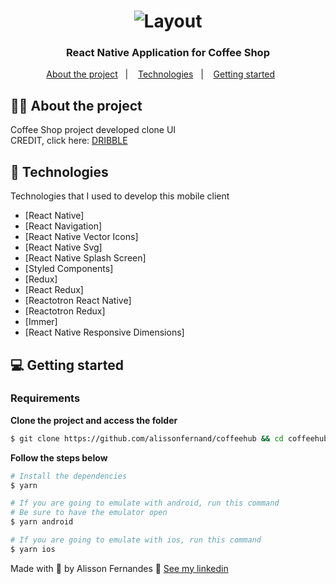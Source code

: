 <h1 align="center">
  <img alt="Layout" src="https://res.cloudinary.com/dbdv7jazw/image/upload/v1616852962/coffeehub_yg8okd.gif">
</h1>

<h3 align="center">  
  React Native Application for Coffee Shop
</h3>

<p align="center">
  <a href="#%EF%B8%8F-about-the-project">About the project</a>&nbsp;&nbsp;&nbsp;|&nbsp;&nbsp;&nbsp;
  <a href="#-technologies">Technologies</a>&nbsp;&nbsp;&nbsp;|&nbsp;&nbsp;&nbsp;
  <a href="#-getting-started">Getting started</a>&nbsp;&nbsp;&nbsp;&nbsp;&nbsp;&nbsp;
</p>

## 🧒🏽 About the project

Coffee Shop project developed clone UI</br>
CREDIT, click here:  [DRIBBLE](https://dribbble.com/shots/11469739-Daily-UI-Challenge-065-100-Coffee-Shop-App-Freebie)</br>

## 🚀 Technologies

Technologies that I used to develop this mobile client
- [React Native]
- [React Navigation]
- [React Native Vector Icons]
- [React Native Svg]
- [React Native Splash Screen]
- [Styled Components]
- [Redux]
- [React Redux]
- [Reactotron React Native]
- [Reactotron Redux]
- [Immer]
- [React Native Responsive Dimensions]

## 💻 Getting started

### Requirements
**Clone the project and access the folder**

```bash
$ git clone https://github.com/alissonfernand/coffeehub && cd coffeehub
```

**Follow the steps below**

```bash
# Install the dependencies
$ yarn

# If you are going to emulate with android, run this command
# Be sure to have the emulator open
$ yarn android

# If you are going to emulate with ios, run this command
$ yarn ios
```

Made with 💜 by Alisson Fernandes 👋 [See my linkedin](https://www.linkedin.com/in/alisson-fernandes-417bb0137/)

